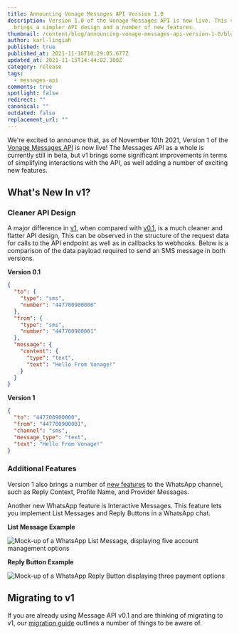 ```yaml
---
title: Announcing Vonage Messages API Version 1.0
description: Version 1.0 of the Vonage Messages API is now live. This version
  brings a simpler API design and a number of new features.
thumbnail: /content/blog/announcing-vonage-messages-api-version-1-0/blog_sdk-updates_1200x600.png
author: karl-lingiah
published: true
published_at: 2021-11-16T10:29:05.677Z
updated_at: 2021-11-15T14:44:02.300Z
category: release
tags:
  - messages-api
comments: true
spotlight: false
redirect: ""
canonical: ""
outdated: false
replacement_url: ""
---
```

We're excited to announce that, as of November 10th 2021, Version 1 of the [Vonage Messages API](https://developer.vonage.com/messages/overview) is now live! The Messages API as a whole is currently still in beta, but v1 brings some significant improvements in terms of simplifying interactions with the API, as well adding a number of exciting new features.

## What's New In v1?

### Cleaner API Design

A major difference in [v1](https://developer.vonage.com/api/messages-olympus), when compared with [v0.1](https://developer.vonage.com/api/messages-olympus.v0), is a much cleaner and flatter API design, This can be observed in the structure of the request data for calls to the API endpoint as well as in callbacks to webhooks. Below is a comparison of the data payload required to send an SMS message in both versions.

**Version 0.1**

```json
{
  "to": {
    "type": "sms",
    "number": "447700900000"
  },
  "from": {
    "type": "sms",
    "number": "447700900001"
  },
  "message": {
    "content": {
      "type": "text",
      "text": "Hello From Vonage!"
    }
  }
}
```

**Version 1**

```json
{
  "to": "447700900000",
  "from": "447700900001",
  "channel": "sms",
  "message_type": "text",
  "text": "Hello From Vonage!"
}
```

### Additional Features

Version 1 also brings a number of [new features](https://developer.vonage.com/messages/overview#additional-v1-features) to the WhatsApp channel, such as Reply Context, Profile Name, and Provider Messages.

Another new WhatsApp feature is Interactive Messages. This feature lets you implement List Messages and Reply Buttons in a WhatsApp chat.

**List Message Example**

![Mock-up of a WhatsApp List Message, displaying five account management options](/content/blog/announcing-vonage-messages-api-version-1-0/list-messages-whatsapp.png "WhatsApp List Message mock-up")

**Reply Button Example**

![Mock-up of a WhatsApp Reply Button displaying three payment options](/content/blog/announcing-vonage-messages-api-version-1-0/reply-buttons-whatsapp.png "WhatsApp Reply Button mock-up")

## Migrating to v1

If you are already using Message API v0.1 and are thinking of migrating to v1, our [migration guide](https://developer.vonage.com/messages/concepts/migration-guide) outlines a number of things to be aware of.